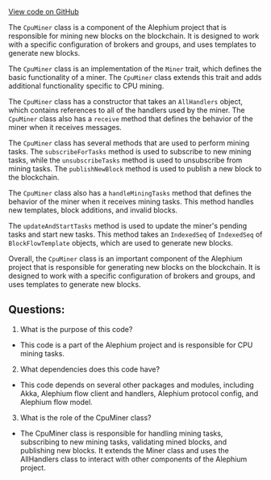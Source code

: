 [View code on GitHub](https://github.com/alephium/alephium/flow/src/main/scala/org/alephium/flow/mining/CpuMiner.scala)

The `CpuMiner` class is a component of the Alephium project that is responsible for mining new blocks on the blockchain. It is designed to work with a specific configuration of brokers and groups, and uses templates to generate new blocks. 

The `CpuMiner` class is an implementation of the `Miner` trait, which defines the basic functionality of a miner. The `CpuMiner` class extends this trait and adds additional functionality specific to CPU mining. 

The `CpuMiner` class has a constructor that takes an `AllHandlers` object, which contains references to all of the handlers used by the miner. The `CpuMiner` class also has a `receive` method that defines the behavior of the miner when it receives messages. 

The `CpuMiner` class has several methods that are used to perform mining tasks. The `subscribeForTasks` method is used to subscribe to new mining tasks, while the `unsubscribeTasks` method is used to unsubscribe from mining tasks. The `publishNewBlock` method is used to publish a new block to the blockchain. 

The `CpuMiner` class also has a `handleMiningTasks` method that defines the behavior of the miner when it receives mining tasks. This method handles new templates, block additions, and invalid blocks. 

The `updateAndStartTasks` method is used to update the miner's pending tasks and start new tasks. This method takes an `IndexedSeq` of `IndexedSeq` of `BlockFlowTemplate` objects, which are used to generate new blocks. 

Overall, the `CpuMiner` class is an important component of the Alephium project that is responsible for generating new blocks on the blockchain. It is designed to work with a specific configuration of brokers and groups, and uses templates to generate new blocks.
## Questions: 
 1. What is the purpose of this code?
- This code is a part of the Alephium project and is responsible for CPU mining tasks.

2. What dependencies does this code have?
- This code depends on several other packages and modules, including Akka, Alephium flow client and handlers, Alephium protocol config, and Alephium flow model.

3. What is the role of the CpuMiner class?
- The CpuMiner class is responsible for handling mining tasks, subscribing to new mining tasks, validating mined blocks, and publishing new blocks. It extends the Miner class and uses the AllHandlers class to interact with other components of the Alephium project.